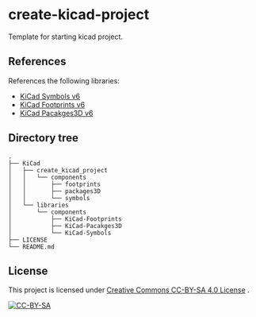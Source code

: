 # create-kicad-project

Template for starting kicad project.

## References

References the following libraries:

- [KiCad Symbols v6](https://gitlab.com/kicad/libraries/kicad-symbols.git)
- [KiCad Footprints v6](https://gitlab.com/kicad/libraries/kicad-footprints.git)
- [KiCad Pacakges3D v6](https://gitlab.com/kicad/libraries/kicad-packages3D.git)

## Directory tree

```
.
├── KiCad
│   ├── create_kicad_project
│   │   └── components
│   │       ├── footprints
│   │       ├── packages3D
│   │       └── symbols
│   └── libraries
│       └── components
│           ├── KiCad-Footprints
│           ├── KiCad-Pacakges3D
│           └── KiCad-Symbols
├── LICENSE
└── README.md
```

## License

This project is licensed under [Creative Commons CC-BY-SA 4.0 License](https://creativecommons.org/licenses/by-sa/4.0/legalcode)
.

[![CC-BY-SA](https://i.creativecommons.org/l/by-sa/4.0/88x31.png)](#license)
